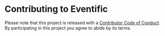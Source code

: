 # Contributing to Eventific

Please note that this project is released with a [Contributor Code of Conduct](CODE_OF_CONDUCT.md). By participating in this project you agree to abide by its terms.